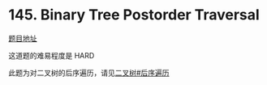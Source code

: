 # 145. Binary Tree Postorder Traversal

[题目地址](https://leetcode.com/problems/binary-tree-postorder-traversal/)

这道题的难易程度是 HARD 

此题为对二叉树的后序遍历，请见[二叉树#后序遍历](https://github.com/objchris/LeetCodePearl/tree/master/Binary%20Tree#%E5%90%8E%E5%BA%8F%E9%81%8D%E5%8E%86)